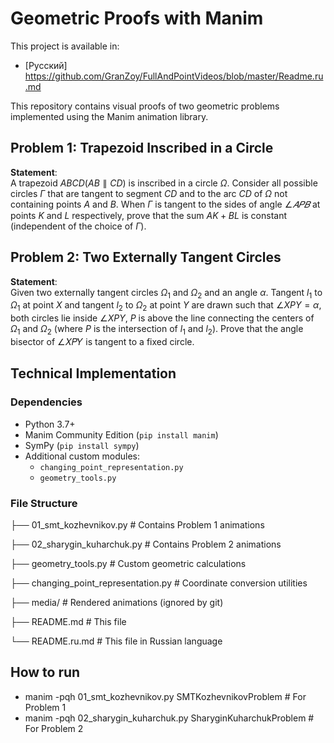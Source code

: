 # Geometric Proofs with Manim

This project is available in:
- [Русский] https://github.com/GranZoy/FullAndPointVideos/blob/master/Readme.ru.md

This repository contains visual proofs of two geometric problems implemented using the Manim animation library.

## Problem 1: Trapezoid Inscribed in a Circle

**Statement**:  
A trapezoid $ABCD (AB \parallel CD)$ is inscribed in a circle $\Omega$. 
Consider all possible circles $\Gamma$ that are tangent to segment $CD$ and to the arc $CD$ of $\Omega$ not containing points $A$ and $B$. 
When $\Gamma$ is tangent to the sides of angle $\angle 𝐴𝑃𝐵$ at points $K$ and $L$ respectively, prove that the sum $AK + BL$ is constant (independent of the choice of $\Gamma$).

## Problem 2: Two Externally Tangent Circles

**Statement**:  
Given two externally tangent circles $\Omega_1$ and $\Omega_2$ and an angle $\alpha$. 
Tangent $l_1$ to $\Omega_1$ at point $X$ and tangent $l_2$ to $\Omega_2$ at point $Y$ are drawn such that $\angle XPY = \alpha$, 
both circles lie inside $\angle XPY$, $P$ is above the line connecting the centers of $\Omega_1$ and $\Omega_2$ (where $P$ is the intersection of $l_1$ and $l_2$). 
Prove that the angle bisector of ∠𝑋𝑃𝑌 is tangent to a fixed circle.

## Technical Implementation

### Dependencies
- Python 3.7+
- Manim Community Edition (`pip install manim`)
- SymPy (`pip install sympy`)
- Additional custom modules:
  - `changing_point_representation.py`
  - `geometry_tools.py`

### File Structure

├── 01_smt_kozhevnikov.py # Contains Problem 1 animations

├── 02_sharygin_kuharchuk.py # Contains Problem 2 animations

├── geometry_tools.py # Custom geometric calculations

├── changing_point_representation.py # Coordinate conversion utilities

├── media/ # Rendered animations (ignored by git)

├── README.md # This file

└── README.ru.md # This file in Russian language

## How to run
- manim -pqh 01_smt_kozhevnikov.py SMTKozhevnikovProblem  # For Problem 1
- manim -pqh 02_sharygin_kuharchuk.py SharyginKuharchukProblem  # For Problem 2
